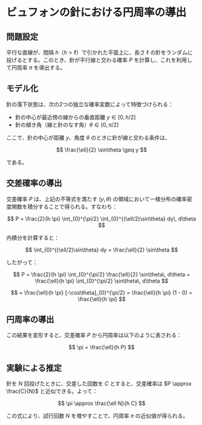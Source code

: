 # ビュフォンの針における円周率の導出

## 問題設定

平行な直線が、間隔 $h$（$h > \ell$）で引かれた平面上に、長さ $\ell$ の針をランダムに投げるとする。このとき、針が平行線と交わる確率 $P$ を計算し、これを利用して円周率 $\pi$ を導出する。

## モデル化

針の落下状態は、次の2つの独立な確率変数によって特徴づけられる：

* 針の中心が最近傍の線からの垂直距離 $y \in [0, h/2]$
* 針の傾き角（線と針のなす角）$\theta \in [0, \pi/2]$

ここで、針の中心が距離 $y$、角度 $\theta$ のときに針が線と交わる条件は、

$$
\frac{\ell}{2} \sin\theta \geq y
$$

である。

## 交差確率の導出

交差確率 $P$ は、上記の不等式を満たす $(y, \theta)$ の領域において一様分布の確率密度関数を積分することで得られる。すなわち：

$$
P = \frac{2}{h \pi} \int_{0}^{\pi/2} \int_{0}^{(\ell/2)\sin\theta} dy\, d\theta
$$

内積分を計算すると：

$$
\int_{0}^{(\ell/2)\sin\theta} dy = \frac{\ell}{2} \sin\theta
$$

したがって：

$$
P = \frac{2}{h \pi} \int_{0}^{\pi/2} \frac{\ell}{2} \sin\theta\, d\theta = \frac{\ell}{h \pi} \int_{0}^{\pi/2} \sin\theta\, d\theta
$$

$$
= \frac{\ell}{h \pi} [-\cos\theta]_{0}^{\pi/2} = \frac{\ell}{h \pi} (1 - 0) = \frac{\ell}{h \pi}
$$

## 円周率の導出

この結果を変形すると、交差確率 $P$ から円周率は以下のように表される：

$$
\pi = \frac{\ell}{h P}
$$

## 実験による推定

針を $N$ 回投げたときに、交差した回数を $C$ とすると、交差確率は $P \approx \frac{C}{N}$ と近似できる。よって：

$$
\pi \approx \frac{\ell N}{h C}
$$

この式により、試行回数 $N$ を増やすことで、円周率 $\pi$ の近似値が得られる。
